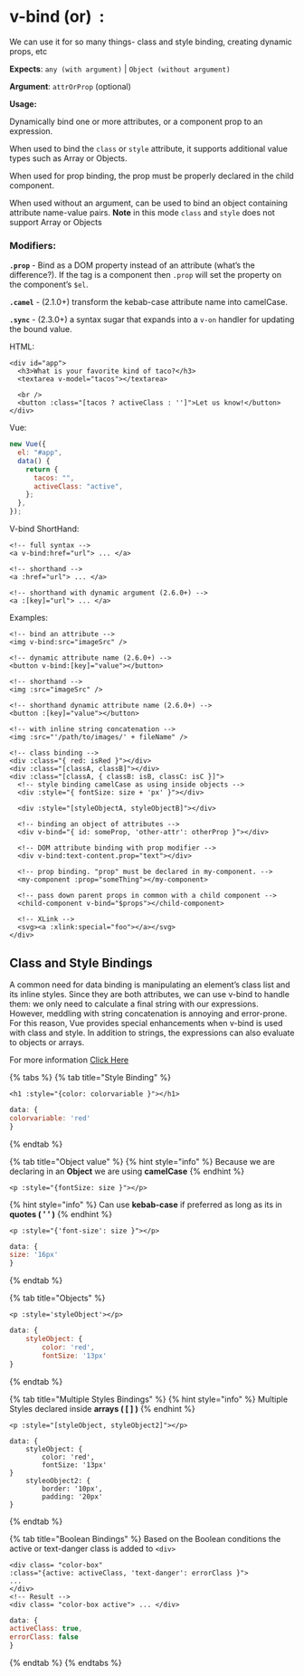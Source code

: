 # v-bind \(or\)  :

We can use it for so many things- class and style binding, creating dynamic props, etc

**Expects**: `any (with argument)` \| `Object (without argument)`

**Argument**: `attrOrProp` \(optional\)

**Usage:**

Dynamically bind one or more attributes, or a component prop to an expression.

When used to bind the `class` or `style` attribute, it supports additional value types such as Array or Objects.

When used for prop binding, the prop must be properly declared in the child component.

When used without an argument, can be used to bind an object containing attribute name-value pairs. **Note** in this mode `class` and `style` does not support Array or Objects

### Modifiers:

**`.prop`** - Bind as a DOM property instead of an attribute \(what’s the difference?\). If the tag is a component then `.prop` will set the property on the component’s `$el`.

**`.camel`** - \(2.1.0+\) transform the kebab-case attribute name into camelCase.

**`.sync`** - \(2.3.0+\) a syntax sugar that expands into a `v-on` handler for updating the bound value.

HTML:

```markup
<div id="app">
  <h3>What is your favorite kind of taco?</h3>
  <textarea v-model="tacos"></textarea>

  <br />
  <button :class="[tacos ? activeClass : '']">Let us know!</button>
</div>
```

Vue:

```javascript
new Vue({
  el: "#app",
  data() {
    return {
      tacos: "",
      activeClass: "active",
    };
  },
});
```

V-bind ShortHand:

```markup
<!-- full syntax -->
<a v-bind:href="url"> ... </a>

<!-- shorthand -->
<a :href="url"> ... </a>

<!-- shorthand with dynamic argument (2.6.0+) -->
<a :[key]="url"> ... </a>
```

Examples:

```markup
<!-- bind an attribute -->
<img v-bind:src="imageSrc" />

<!-- dynamic attribute name (2.6.0+) -->
<button v-bind:[key]="value"></button>

<!-- shorthand -->
<img :src="imageSrc" />

<!-- shorthand dynamic attribute name (2.6.0+) -->
<button :[key]="value"></button>

<!-- with inline string concatenation -->
<img :src="'/path/to/images/' + fileName" />

<!-- class binding -->
<div :class="{ red: isRed }"></div>
<div :class="[classA, classB]"></div>
<div :class="[classA, { classB: isB, classC: isC }]">
  <!-- style binding camelCase as using inside objects -->
  <div :style="{ fontSize: size + 'px' }"></div>
  
  <div :style="[styleObjectA, styleObjectB]"></div>

  <!-- binding an object of attributes -->
  <div v-bind="{ id: someProp, 'other-attr': otherProp }"></div>

  <!-- DOM attribute binding with prop modifier -->
  <div v-bind:text-content.prop="text"></div>

  <!-- prop binding. "prop" must be declared in my-component. -->
  <my-component :prop="someThing"></my-component>

  <!-- pass down parent props in common with a child component -->
  <child-component v-bind="$props"></child-component>

  <!-- XLink -->
  <svg><a :xlink:special="foo"></a></svg>
</div>
```

## Class and Style Bindings

A common need for data binding is manipulating an element’s class list and its inline styles. Since they are both attributes, we can use v-bind to handle them: we only need to calculate a final string with our expressions. However, meddling with string concatenation is annoying and error-prone. For this reason, Vue provides special enhancements when v-bind is used with class and style. In addition to strings, the expressions can also evaluate to objects or arrays.

For more information [Click Here](https://vuejs.org/v2/guide/class-and-style.html)



{% tabs %}
{% tab title="Style Binding" %}
```markup
<h1 :style="{color: colorvariable }"></h1>
```

```javascript
data: {
colorvariable: 'red'
}
```
{% endtab %}

{% tab title="Object value" %}
{% hint style="info" %}
Because we are declaring in an **Object** we are using **camelCase**
{% endhint %}

```markup
<p :style="{fontSize: size }"></p>
```

{% hint style="info" %}
Can use **kebab-case** if preferred as long as its in **quotes \( ' ' \)**
{% endhint %}

```markup
<p :style="{'font-size': size }"></p>
```

```javascript
data: {
size: '16px'
}
```
{% endtab %}

{% tab title="Objects" %}
```markup
<p :style='styleObject'></p>
```

```javascript
data: {
    styleObject: {
        color: 'red',
        fontSize: '13px'
}
```
{% endtab %}

{% tab title="Multiple Styles Bindings" %}
{% hint style="info" %}
 Multiple Styles declared inside **arrays \( \[ \] \)**
{% endhint %}

```
<p :style="[styleObject, styleObject2]"></p>
```

```markup
data: {
    styleObject: {
        color: 'red',
        fontSize: '13px'
}
    styleoObject2: {
        border: '10px',
        padding: '20px'
}
```
{% endtab %}

{% tab title="Boolean Bindings" %}
Based on the Boolean conditions the active or text-danger class is added to `<div>`

```markup
<div class= "color-box"
:class="{active: activeClass, 'text-danger': errorClass }">
...
</div>
<!-- Result -->
<div class= "color-box active"> ... </div>
```

```javascript
data: {
activeClass: true,
errorClass: false
}
```
{% endtab %}
{% endtabs %}



